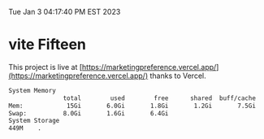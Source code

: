 Tue Jan  3 04:17:40 PM EST 2023

# vite Fifteen


This project is live at [https://marketingpreference.vercel.app/](https://marketingpreference.vercel.app/) thanks to Vercel.

```bash
System Memory
               total        used        free      shared  buff/cache   available
Mem:            15Gi       6.0Gi       1.8Gi       1.2Gi       7.5Gi       7.7Gi
Swap:          8.0Gi       1.6Gi       6.4Gi
System Storage
449M	.
```
```bash
